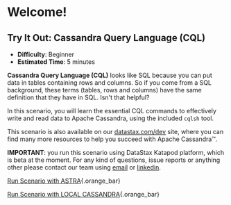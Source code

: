 <div class="top">

# Welcome!
## Try It Out: Cassandra Query Language (CQL)
</div>

* **Difficulty**: Beginner 
* **Estimated Time**: 5 minutes

**Cassandra Query Language (CQL)** looks like SQL because you can put data in tables containing rows and columns. So if you come from a SQL background, these terms (tables, rows and columns) have the same definition that they have in SQL. Isn't that helpful?

In this scenario, you will learn the essential CQL commands to effectively write and read data to Apache Cassandra, using the included `cqlsh` tool.

This scenario is also available on our [datastax.com/dev](https://datastax.com/dev) site, where you can find many more resources to help you succeed with Apache Cassandra™.

**IMPORTANT**: you run this scenario using DataStax Katapod platform, which is beta at the moment. For any kind of questions, issue reports or anything other please contact our team using [email](mailto:aleksandr.volochnev@datastax.com) or [linkedin](https://dtsx.io/aleks).

[Run Scenario with ASTRA](command:katapod.loadPage?step1){.orange_bar}

[Run Scenario with LOCAL CASSANDRA](command:katapod.loadPage?start-astra){.orange_bar}

